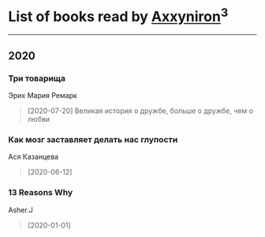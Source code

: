 # List of books read by [Axxyniron](https://plus.google.com/u/0/102620077660877533621/)<sup>3</sup>
---

## 2020

### Три товарища
Эрих Мария Ремарк
> [2020-07-20] Великая история о дружбе, больше о дружбе, чем о любви


### Как мозг заставляет делать нас глупости
Ася Казанцева
> [2020-06-12] 


### 13 Reasons Why
Asher.J
> [2020-01-01] 



